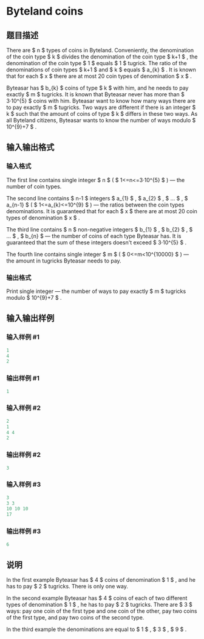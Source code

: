 # Byteland coins

## 题目描述

There are $ n $ types of coins in Byteland. Conveniently, the denomination of the coin type $ k $ divides the denomination of the coin type $ k+1 $ , the denomination of the coin type $ 1 $ equals $ 1 $ tugrick. The ratio of the denominations of coin types $ k+1 $ and $ k $ equals $ a_{k} $ . It is known that for each $ x $ there are at most 20 coin types of denomination $ x $ .

Byteasar has $ b_{k} $ coins of type $ k $ with him, and he needs to pay exactly $ m $ tugricks. It is known that Byteasar never has more than $ 3·10^{5} $ coins with him. Byteasar want to know how many ways there are to pay exactly $ m $ tugricks. Two ways are different if there is an integer $ k $ such that the amount of coins of type $ k $ differs in these two ways. As all Byteland citizens, Byteasar wants to know the number of ways modulo $ 10^{9}+7 $ .

## 输入输出格式

### 输入格式

The first line contains single integer $ n $ ( $ 1<=n<=3·10^{5} $ ) — the number of coin types.

The second line contains $ n-1 $ integers $ a_{1} $ , $ a_{2} $ , $ ... $ , $ a_{n-1} $ ( $ 1<=a_{k}<=10^{9} $ ) — the ratios between the coin types denominations. It is guaranteed that for each $ x $ there are at most 20 coin types of denomination $ x $ .

The third line contains $ n $ non-negative integers $ b_{1} $ , $ b_{2} $ , $ ... $ , $ b_{n} $ — the number of coins of each type Byteasar has. It is guaranteed that the sum of these integers doesn't exceed $ 3·10^{5} $ .

The fourth line contains single integer $ m $ ( $ 0<=m&lt;10^{10000} $ ) — the amount in tugricks Byteasar needs to pay.

### 输出格式

Print single integer — the number of ways to pay exactly $ m $ tugricks modulo $ 10^{9}+7 $ .

## 输入输出样例

### 输入样例 #1

```cpp
1
4
2

```
### 输出样例 #1

```cpp
1

```
### 输入样例 #2

```cpp
2
1
4 4
2

```
### 输出样例 #2

```cpp
3

```
### 输入样例 #3

```cpp
3
3 3
10 10 10
17

```
### 输出样例 #3

```cpp
6

```
## 说明

In the first example Byteasar has $ 4 $ coins of denomination $ 1 $ , and he has to pay $ 2 $ tugricks. There is only one way.

In the second example Byteasar has $ 4 $ coins of each of two different types of denomination $ 1 $ , he has to pay $ 2 $ tugricks. There are $ 3 $ ways: pay one coin of the first type and one coin of the other, pay two coins of the first type, and pay two coins of the second type.

In the third example the denominations are equal to $ 1 $ , $ 3 $ , $ 9 $ .

